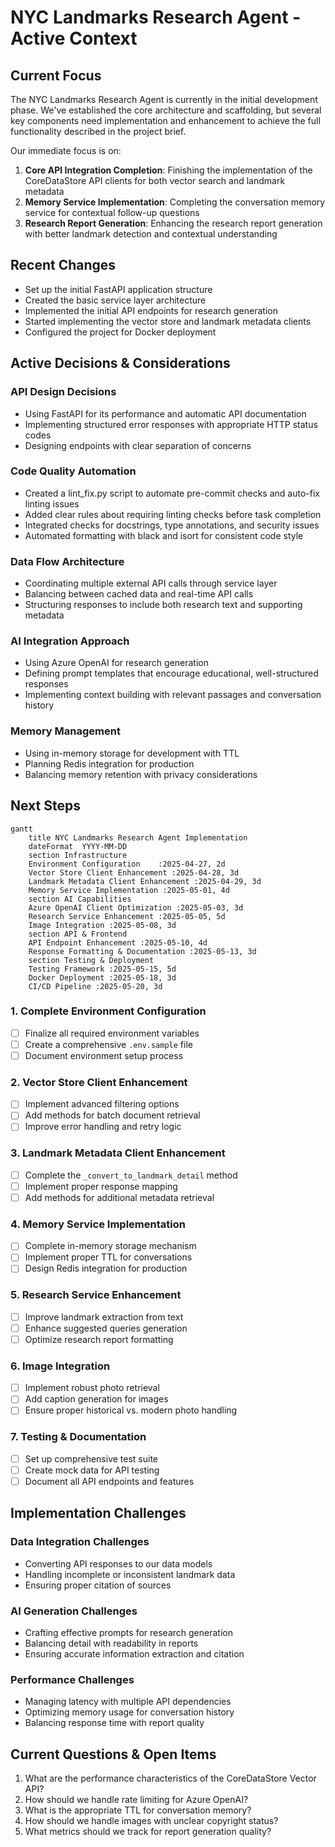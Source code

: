 # NYC Landmarks Research Agent - Active Context

## Current Focus

The NYC Landmarks Research Agent is currently in the initial development phase. We've established the core architecture and scaffolding, but several key components need implementation and enhancement to achieve the full functionality described in the project brief.

Our immediate focus is on:

1. **Core API Integration Completion**: Finishing the implementation of the CoreDataStore API clients for both vector search and landmark metadata
2. **Memory Service Implementation**: Completing the conversation memory service for contextual follow-up questions
3. **Research Report Generation**: Enhancing the research report generation with better landmark detection and contextual understanding

## Recent Changes

- Set up the initial FastAPI application structure
- Created the basic service layer architecture
- Implemented the initial API endpoints for research generation
- Started implementing the vector store and landmark metadata clients
- Configured the project for Docker deployment

## Active Decisions & Considerations

### API Design Decisions
- Using FastAPI for its performance and automatic API documentation
- Implementing structured error responses with appropriate HTTP status codes
- Designing endpoints with clear separation of concerns

### Code Quality Automation
- Created a lint_fix.py script to automate pre-commit checks and auto-fix linting issues
- Added clear rules about requiring linting checks before task completion
- Integrated checks for docstrings, type annotations, and security issues
- Automated formatting with black and isort for consistent code style

### Data Flow Architecture
- Coordinating multiple external API calls through service layer
- Balancing between cached data and real-time API calls
- Structuring responses to include both research text and supporting metadata

### AI Integration Approach
- Using Azure OpenAI for research generation
- Defining prompt templates that encourage educational, well-structured responses
- Implementing context building with relevant passages and conversation history

### Memory Management
- Using in-memory storage for development with TTL
- Planning Redis integration for production
- Balancing memory retention with privacy considerations

## Next Steps

```mermaid
gantt
    title NYC Landmarks Research Agent Implementation
    dateFormat  YYYY-MM-DD
    section Infrastructure
    Environment Configuration    :2025-04-27, 2d
    Vector Store Client Enhancement :2025-04-28, 3d
    Landmark Metadata Client Enhancement :2025-04-29, 3d
    Memory Service Implementation :2025-05-01, 4d
    section AI Capabilities
    Azure OpenAI Client Optimization :2025-05-03, 3d
    Research Service Enhancement :2025-05-05, 5d
    Image Integration :2025-05-08, 3d
    section API & Frontend
    API Endpoint Enhancement :2025-05-10, 4d
    Response Formatting & Documentation :2025-05-13, 3d
    section Testing & Deployment
    Testing Framework :2025-05-15, 5d
    Docker Deployment :2025-05-18, 3d
    CI/CD Pipeline :2025-05-20, 3d
```

### 1. Complete Environment Configuration
- [ ] Finalize all required environment variables
- [ ] Create a comprehensive `.env.sample` file
- [ ] Document environment setup process

### 2. Vector Store Client Enhancement
- [ ] Implement advanced filtering options
- [ ] Add methods for batch document retrieval
- [ ] Improve error handling and retry logic

### 3. Landmark Metadata Client Enhancement
- [ ] Complete the `_convert_to_landmark_detail` method
- [ ] Implement proper response mapping
- [ ] Add methods for additional metadata retrieval

### 4. Memory Service Implementation
- [ ] Complete in-memory storage mechanism
- [ ] Implement proper TTL for conversations
- [ ] Design Redis integration for production

### 5. Research Service Enhancement
- [ ] Improve landmark extraction from text
- [ ] Enhance suggested queries generation
- [ ] Optimize research report formatting

### 6. Image Integration
- [ ] Implement robust photo retrieval
- [ ] Add caption generation for images
- [ ] Ensure proper historical vs. modern photo handling

### 7. Testing & Documentation
- [ ] Set up comprehensive test suite
- [ ] Create mock data for API testing
- [ ] Document all API endpoints and features

## Implementation Challenges

### Data Integration Challenges
- Converting API responses to our data models
- Handling incomplete or inconsistent landmark data
- Ensuring proper citation of sources

### AI Generation Challenges
- Crafting effective prompts for research generation
- Balancing detail with readability in reports
- Ensuring accurate information extraction and citation

### Performance Challenges
- Managing latency with multiple API dependencies
- Optimizing memory usage for conversation history
- Balancing response time with report quality

## Current Questions & Open Items

1. What are the performance characteristics of the CoreDataStore Vector API?
2. How should we handle rate limiting for Azure OpenAI?
3. What is the appropriate TTL for conversation memory?
4. How should we handle images with unclear copyright status?
5. What metrics should we track for report generation quality?
